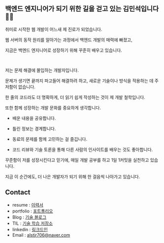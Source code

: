 ## 백엔드 엔지니어가 되기 위한 길을 걷고 있는 김민석입니다 🙇‍♂️

취미로 시작한 웹 개발이 어느새 제 진로가 되었습니다. 

웹 서버의 동작 원리를 알아가는 과정에서 백엔드 개발의 매력에 빠졌고, 

지금은 백엔드 엔지니어로 성장하기 위해 꾸준히 배우고 있습니다.

<br/>

저는 문제 해결에 몰입하는 개발자입니다.

문제가 생기면 끝까지 파고들어 해결하려 하고, 새로운 기술이나 방식을 적용하는 데 주저함이 없습니다.

한 줄의 코드라도 더 명확하게, 더 읽기 쉽게 작성하는 것이 제 개발 철학입니다.

또한 함께 성장하는 개발 문화를 중요하게 생각합니다.

- 배운 내용을 공유합니다.
    
- 틀린 정보는 경계합니다.
    
- 동료의 문제를 함께 고민하는 걸 즐깁니다.  
    
- 코드 리뷰와 기술 토론을 통해 다른 사람의 인사이트를 배우는 것도 좋아합니다.

꾸준함이 저를 성장시킨다고 믿기에, 매일 개발 공부를 하고 1일 1커밋을 실천하고 있습니다.

지금 이 순간에도, 더 나은 개발자가 되기 위해 한 걸음씩 나아가고 있습니다.




## Contact 
- resume : [이력서](https://drive.google.com/file/d/15nFIJojCWY5iUqy6fZJOHDQVR1B3IqJ9/view?usp=sharing)
- portfolio : [포트폴리오](https://drive.google.com/file/d/1yhh7xs8Fh_m_k5mE-_JAL7-EA4boJ5qA/view?usp=sharing)
- Blog : [기술 블로그](https://mingseok-blog.vercel.app/)
- TIL : [기술 학습 저장소](https://github.com/mingseok/TIL)
- linkedin : [링크드인](https://www.linkedin.com/in/%EB%AF%BC%EC%84%9D-%EA%B9%80-74b710305/)
- Email : alstjr706@naver.com
